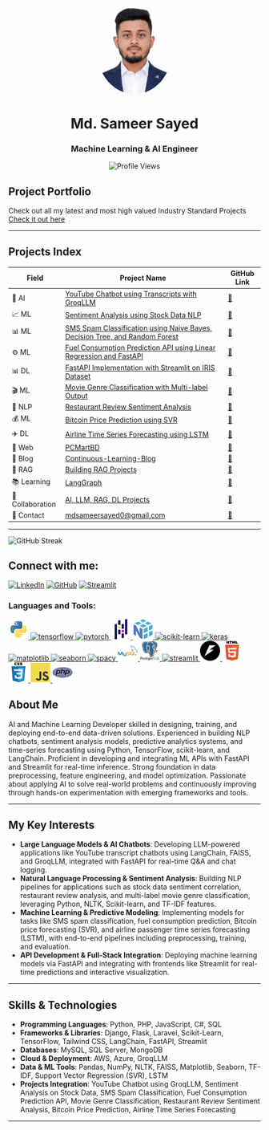 <p align="center">
  <img src="sameer-sayed.jpg" alt="Md. Sameer Sayed" width="150" style="border-radius: 50%;" />
</p>

<h1 align="center">Md. Sameer Sayed</h1>
<h3 align="center">Machine Learning & AI Engineer</h3>

<p align="center">
  <img src="https://komarev.com/ghpvc/?username=sameer-at-git&label=Profile%20views&color=0e75b6&style=flat" alt="Profile Views" />
</p>

## Project Portfolio

Check out all my latest and most high valued Industry Standard Projects [Check it out here](https://sameer-at-git.github.io/sameer-sayed-portfolio/)

---

## Projects Index

| **Field**  | **Project Name**                                                                                                                                                                 | **GitHub Link**                                                                                         |
| ---------------- | -------------------------------------------------------------------------------------------------------------------------------------------------------------------------------------- | ------------------------------------------------------------------------------------------------------------- |
| 🤖 AI            | [YouTube Chatbot using Transcripts with GroqLLM](https://github.com/sameer-at-git/YouTube-Chatbot-using-Transcripts-with-GroqLLM)                                                         | [🔗](https://github.com/sameer-at-git/YouTube-Chatbot-using-Transcripts-with-GroqLLM)                            |
| 📈 ML            | [Sentiment Analysis using Stock Data NLP](https://github.com/sameer-at-git/Sentiment-Analysis-using-Stock-Data-NLP)                                                                       | [🔗](https://github.com/sameer-at-git/Sentiment-Analysis-using-Stock-Data-NLP)                                   |
| 📊 ML            | [SMS Spam Classification using Naive Bayes, Decision Tree, and Random Forest](https://github.com/sameer-at-git/SMS-Spam-Classification-using-Naive-Bayes-Decision-Tree-and-Random-Forest) | [🔗](https://github.com/sameer-at-git/SMS-Spam-Classification-using-Naive-Bayes-Decision-Tree-and-Random-Forest) |
| ⚙️ ML          | [Fuel Consumption Prediction API using Linear Regression and FastAPI](https://github.com/sameer-at-git/Fuel-Consumption-Prediction-API-using-Linear-Regression-and-FastAPI)               | [🔗](https://github.com/sameer-at-git/Fuel-Consumption-Prediction-API-using-Linear-Regression-and-FastAPI)       |
| 📊 DL            | [FastAPI Implementation with Streamlit on IRIS Dataset](https://github.com/sameer-at-git/FastAPI-Implementation-with-Streamlit-on-IRIS-Dataset)                                           | [🔗](https://github.com/sameer-at-git/FastAPI-Implementation-with-Streamlit-on-IRIS-Dataset)                     |
| 🎬 ML            | [Movie Genre Classification with Multi-label Output](https://github.com/sameer-at-git/Movie-Genre-Classification-with-Multi-label-Output)                                                 | [🔗](https://github.com/sameer-at-git/Movie-Genre-Classification-with-Multi-label-Output)                        |
| 📝 NLP           | [Restaurant Review Sentiment Analysis](https://github.com/sameer-at-git/Restaurant-Review-Sentiment-Analysis)                                                                             | [🔗](https://github.com/sameer-at-git/Restaurant-Review-Sentiment-Analysis)                                      |
| 💰 ML            | [Bitcoin Price Prediction using SVR](https://github.com/sameer-at-git/Bitcoin-Price-Prediction-using-SVR)                                                                                 | [🔗](https://github.com/sameer-at-git/Bitcoin-Price-Prediction-using-SVR)                                        |
| ✈️ DL          | [Airline Time Series Forecasting using LSTM](https://github.com/sameer-at-git/Airline-Time-Series-Forecasting-using-LSTM)                                                                 | [🔗](https://github.com/sameer-at-git/Airline-Time-Series-Forecasting-using-LSTM)                                |
| 🛒 Web           | [PCMartBD](https://github.com/sameer-at-git/PCMartBD)                                                                                                                                     | [🔗](https://github.com/sameer-at-git/PCMartBD)                                                                  |
| 📝 Blog          | [Continuous-Learning-Blog](https://github.com/sameer-at-git/Continuous-Learning-Blog)                                                                                                     | [🔗](https://github.com/sameer-at-git/Continuous-Learning-Blog)                                                  |
| 🔄 RAG           | [Building RAG Projects](https://github.com/sameer-at-git/Building-RAG-Projects)                                                                                                           | [🔗](https://github.com/sameer-at-git/Building-RAG-Projects)                                                     |
| 📚 Learning      | [LangGraph](https://github.com/sameer-at-git/LangGraph)                                                                                                                                   | [🔗](https://github.com/sameer-at-git/LangGraph)                                                                 |
| 🤝 Collaboration | [AI, LLM, RAG, DL Projects](https://github.com/sameer-at-git/AI-LLM-RAG-DL-Projects)                                                                                                      | [🔗](https://github.com/sameer-at-git/AI-LLM-RAG-DL-Projects)                                                    |
| 📧 Contact       | [mdsameersayed0@gmail.com](mailto:mdsameersayed0@gmail.com)                                                                                                                               | [📧](mailto:mdsameersayed0@gmail.com)                                                                            |

---

![GitHub Streak](https://github-readme-streak-stats.herokuapp.com?user=sameer-at-git&theme=dark)

## Connect with me:

[![LinkedIn](https://img.shields.io/badge/LinkedIn-blue?style=flat&logo=linkedin&logoColor=white)](https://linkedin.com/in/sameer-0-sayed) [![GitHub](https://img.shields.io/badge/GitHub-black?style=flat&logo=github&logoColor=white)](https://github.com/sameer-at-git) [![Streamlit](https://img.shields.io/badge/Streamlit-FF4B4B?style=flat&logo=streamlit&logoColor=white)]([sameer-at-git](https://share.streamlit.io/user/sameer-at-git))

<h3 align="left">Languages and Tools:</h3>
<p align="left">
  <a href="https://www.python.org" target="_blank" rel="noreferrer">
    <img src="https://raw.githubusercontent.com/devicons/devicon/master/icons/python/python-original.svg" alt="python" width="40" height="40"/> </a>
  <a href="https://www.tensorflow.org/" target="_blank" rel="noreferrer">
    <img src="https://www.vectorlogo.zone/logos/tensorflow/tensorflow-icon.svg" alt="tensorflow" width="40" height="40"/> </a>
  <a href="https://pytorch.org/" target="_blank" rel="noreferrer">
    <img src="https://www.vectorlogo.zone/logos/pytorch/pytorch-icon.svg" alt="pytorch" width="40" height="40"/> </a>
  <a href="https://pandas.pydata.org/" target="_blank" rel="noreferrer">
    <img src="https://raw.githubusercontent.com/devicons/devicon/master/icons/pandas/pandas-original.svg" alt="pandas" width="40" height="40"/> </a>
  <a href="https://numpy.org/" target="_blank" rel="noreferrer">
    <img src="https://raw.githubusercontent.com/devicons/devicon/master/icons/numpy/numpy-original.svg" alt="numpy" width="40" height="40"/> </a>
  <a href="https://scikit-learn.org/" target="_blank" rel="noreferrer">
    <img src="https://upload.wikimedia.org/wikipedia/commons/0/05/Scikit_learn_logo_small.svg" alt="scikit-learn" width="40" height="40"/> </a>
  <a href="https://keras.io/" target="_blank" rel="noreferrer">
    <img src="https://upload.wikimedia.org/wikipedia/commons/a/ae/Keras_logo.svg" alt="keras" width="40" height="40"/> </a>
  <a href="https://matplotlib.org/" target="_blank" rel="noreferrer">
    <img src="https://upload.wikimedia.org/wikipedia/commons/8/84/Matplotlib_icon.svg" alt="matplotlib" width="40" height="40"/> </a>
  <a href="https://seaborn.pydata.org/" target="_blank" rel="noreferrer">
    <img src="https://seaborn.pydata.org/_images/logo-mark-lightbg.svg" alt="seaborn" width="40" height="40"/> </a>
  <a href="https://spacy.io/" target="_blank" rel="noreferrer">
  <a href="https://spacy.io/" target="_blank" rel="noreferrer">
    <img src="https://raw.githubusercontent.com/explosion/spaCy/master/website/src/images/logo.svg" alt="spacy" width="40" height="40"/> </a>
  <a href="https://www.mysql.com/" target="_blank" rel="noreferrer">
    <img src="https://raw.githubusercontent.com/devicons/devicon/master/icons/mysql/mysql-original-wordmark.svg" alt="mysql" width="40" height="40"/> </a>
  <a href="https://www.postgresql.org/" target="_blank" rel="noreferrer">
    <img src="https://raw.githubusercontent.com/devicons/devicon/master/icons/postgresql/postgresql-original-wordmark.svg" alt="postgresql" width="40" height="40"/> </a>
  <a href="https://streamlit.io/" target="_blank" rel="noreferrer">
    <img src="https://streamlit.io/images/brand/streamlit-mark-color.png" alt="streamlit" width="40" height="40"/> </a>
  <a href="https://fastapi.tiangolo.com/" target="_blank" rel="noreferrer">
    <img src="https://raw.githubusercontent.com/simple-icons/simple-icons/develop/icons/fastapi.svg" alt="fastapi" width="40" height="40"/> </a>
  <a href="https://www.w3.org/html/" target="_blank" rel="noreferrer">
    <img src="https://raw.githubusercontent.com/devicons/devicon/master/icons/html5/html5-original-wordmark.svg" alt="html5" width="40" height="40"/> </a>
  <a href="https://www.w3schools.com/css/" target="_blank" rel="noreferrer">
    <img src="https://raw.githubusercontent.com/devicons/devicon/master/icons/css3/css3-original-wordmark.svg" alt="css3" width="40" height="40"/> </a>
  <a href="https://developer.mozilla.org/en-US/docs/Web/JavaScript" target="_blank" rel="noreferrer">
    <img src="https://raw.githubusercontent.com/devicons/devicon/master/icons/javascript/javascript-original.svg" alt="javascript" width="40" height="40"/> </a>
  <a href="https://www.php.net/" target="_blank" rel="noreferrer">
    <img src="https://raw.githubusercontent.com/devicons/devicon/master/icons/php/php-original.svg" alt="php" width="40" height="40"/> </a>
</p>

## About Me

AI and Machine Learning Developer skilled in designing, training, and deploying end-to-end data-driven solutions. Experienced in building NLP chatbots, sentiment analysis models, predictive analytics systems, and time-series forecasting using Python, TensorFlow, scikit-learn, and LangChain. Proficient in developing and integrating ML APIs with FastAPI and Streamlit for real-time inference. Strong foundation in data preprocessing, feature engineering, and model optimization. Passionate about applying AI to solve real-world problems and continuously improving through hands-on experimentation with emerging frameworks and tools.

---

## My Key Interests

- **Large Language Models & AI Chatbots**: Developing LLM-powered applications like YouTube transcript chatbots using LangChain, FAISS, and GroqLLM, integrated with FastAPI for real-time Q&A and chat logging.
- **Natural Language Processing & Sentiment Analysis**: Building NLP pipelines for applications such as stock data sentiment correlation, restaurant review analysis, and multi-label movie genre classification, leveraging Python, NLTK, Scikit-learn, and TF-IDF features.
- **Machine Learning & Predictive Modeling**: Implementing models for tasks like SMS spam classification, fuel consumption prediction, Bitcoin price forecasting (SVR), and airline passenger time series forecasting (LSTM), with end-to-end pipelines including preprocessing, training, and evaluation.
- **API Development & Full-Stack Integration**: Deploying machine learning models via FastAPI and integrating with frontends like Streamlit for real-time predictions and interactive visualization.

---

## Skills & Technologies

- **Programming Languages**: Python, PHP, JavaScript, C#, SQL
- **Frameworks & Libraries**: Django, Flask, Laravel, Scikit-Learn, TensorFlow, Tailwind CSS, LangChain, FastAPI, Streamlit
- **Databases**: MySQL, SQL Server, MongoDB
- **Cloud & Deployment**: AWS, Azure, GroqLLM
- **Data & ML Tools**: Pandas, NumPy, NLTK, FAISS, Matplotlib, Seaborn, TF-IDF, Support Vector Regression (SVR), LSTM
- **Projects Integration**: YouTube Chatbot using GroqLLM, Sentiment Analysis on Stock Data, SMS Spam Classification, Fuel Consumption Prediction API, Movie Genre Classification, Restaurant Review Sentiment Analysis, Bitcoin Price Prediction, Airline Time Series Forecasting

---
